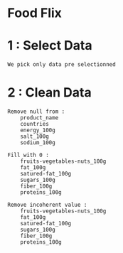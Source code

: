 # Food Flix

# 1 : Select Data
    We pick only data pre selectionned

# 2 : Clean Data
    Remove null from :
        product_name
        countries
        energy_100g
        salt_100g
        sodium_100g

    Fill with 0 :
        fruits-vegetables-nuts_100g
        fat_100g
        satured-fat_100g
        sugars_100g
        fiber_100g
        proteins_100g

    Remove incoherent value :
        fruits-vegetables-nuts_100g
        fat_100g
        satured-fat_100g
        sugars_100g
        fiber_100g
        proteins_100g

